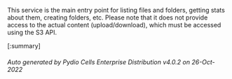 






This service is the main entry point for listing files and folders, getting stats about them, creating folders, etc. Please note that it does not provide access to the actual content (upload/download), which must be accessed using the S3 API.

[:summary]

###### Auto generated by Pydio Cells Enterprise Distribution v4.0.2 on 26-Oct-2022
